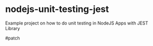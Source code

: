 # nodejs-unit-testing-jest
Example project on how to do unit testing in NodeJS Apps with JEST Library

#patch